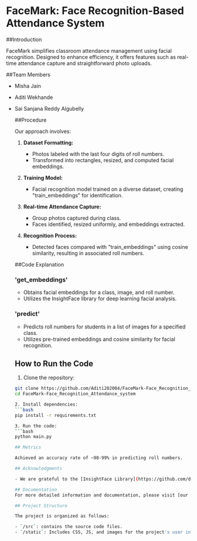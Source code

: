 # FaceMark: Face Recognition-Based Attendance System

##Introduction

FaceMark simplifies classroom attendance management using facial recognition. Designed to enhance efficiency, it offers features such as real-time attendance capture and straightforward photo uploads.

##Team Members
- Misha Jain
- Aditi Wekhande
- Sai Sanjana Reddy Algubelly

  ##Procedure

  Our approach involves:
  1. **Dataset Formatting:**
     - Photos labeled with the last four digits of roll numbers.
     - Transformed into rectangles, resized, and computed facial embeddings.

  2. **Training Model:**
     - Facial recognition model trained on a diverse dataset, creating "train_embeddings" for identification.

  3. **Real-time Attendance Capture:**
     - Group photos captured during class.
     - Faces identified, resized uniformly, and embeddings extracted.

  4. **Recognition Process:**
     - Detected faces compared with "train_embeddings" using cosine similarity, resulting in associated roll numbers.

  ##Code Explanation

  ### 'get_embeddings'
  - Obtains facial embeddings for a class, image, and roll number.
  - Utilizes the InsightFace library for deep learning facial analysis.
 
  ### 'predict'
  - Predicts roll numbers for students in a list of images for a specified class.
  - Utilizes pre-trained embeddings and cosine similarity for facial recognition.
 
  ## How to Run the Code
  
  1. Clone the repository:
   ```bash
   git clone https://github.com/Aditi202004/FaceMark-Face_Recognition_Attendance_system.git
   cd FaceMark-Face_Recognition_Attendance_system

  2. Install dependencies:
   ```bash
   pip install -r requirements.txt

  3. Run the code:
   ```bash
   python main.py
   
  ## Metrics

  Achieved an accuracy rate of ~98-99% in predicting roll numbers.

  ## Acknowledgments

  - We are grateful to the [InsightFace Library](https://github.com/deepinsight/insightface) for providing essential functionalities for facial analysis.

  ## Documentation
  For more detailed information and documentation, please visit [our documentation site](https://drive.google.com/file/d/1jNqSTrCi3ptIsSJYmodz61FPyA6tJzWB/view?usp=sharing).
 
  ## Project Structure

  The project is organized as follows:

  - `/src`: contains the source code files.
  - `/static`: Includes CSS, JS, and images for the project's user interface.
   
  
